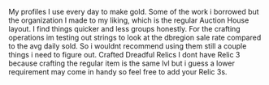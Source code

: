 My profiles I use every day to make gold. Some of the work i borrowed but the organization I made to my liking, which is the regular Auction House layout. 
I find things quicker and less groups honestly. 
For the crafting operations im testing out strings to look at the dbregion sale rate compared to the avg daily sold. 
So i wouldnt recommend using them still a couple things i need to figure out.
Crafted Dreadful Relics I dont have Relic 3 because crafting the regular item is the same lvl but i guess a lower requirement may come in handy so feel free to add your Relic 3s.

